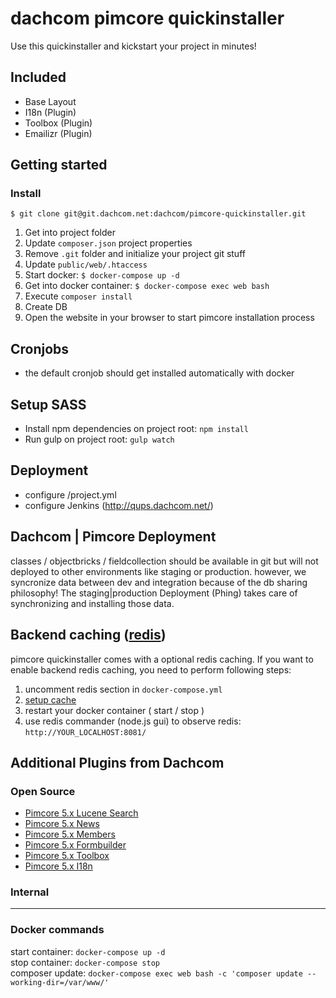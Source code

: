 # dachcom pimcore quickinstaller

Use this quickinstaller and kickstart your project in minutes!

## Included

* Base Layout
* I18n (Plugin)
* Toolbox (Plugin)
* Emailizr (Plugin)

## Getting started

### Install

`$ git clone git@git.dachcom.net:dachcom/pimcore-quickinstaller.git`

1. Get into project folder
2. Update `composer.json` project properties
3. Remove `.git` folder and initialize your project git stuff
4. Update `public/web/.htaccess`
5. Start docker: `$ docker-compose up -d`
6. Get into docker container: `$ docker-compose exec web bash`
8. Execute `composer install`
9. Create DB
10. Open the website in your browser to start pimcore installation process

## Cronjobs
* the default cronjob should get installed automatically with docker

## Setup SASS
* Install npm dependencies on project root: `npm install` 
* Run gulp on project root: `gulp watch`

## Deployment
* configure /project.yml
* configure Jenkins (http://qups.dachcom.net/)

## Dachcom | Pimcore Deployment
classes / objectbricks / fieldcollection should be available in git but will not deployed to other environments like staging or production. 
however, we syncronize data between dev and integration because of the db sharing philosophy! 
The staging|production Deployment (Phing) takes care of synchronizing and installing those data.

## Backend caching ([redis](http://redis.io/))
pimcore quickinstaller comes with a optional redis caching. If you want to enable backend redis caching, you need to perform following steps:

1. uncomment redis section in `docker-compose.yml`
2. [setup cache](https://www.pimcore.org/docs/5.0.0/Development_Tools_and_Details/Cache/index.html)
3. restart your docker container ( start / stop )
4. use redis commander (node.js gui) to observe redis: `http://YOUR_LOCALHOST:8081/`

## Additional Plugins from Dachcom

### Open Source
* [Pimcore 5.x Lucene Search](https://github.com/dachcom-digital/pimcore-lucene-search)
* [Pimcore 5.x News](https://github.com/dachcom-digital/pimcore-news)
* [Pimcore 5.x Members](https://github.com/dachcom-digital/pimcore-members)
* [Pimcore 5.x Formbuilder](https://github.com/dachcom-digital/pimcore-formbuilder)
* [Pimcore 5.x Toolbox](https://github.com/dachcom-digital/pimcore-toolbox)
* [Pimcore 5.x I18n](https://github.com/dachcom-digital/pimcore-i18n)

### Internal
--- 

### Docker commands
start container: `docker-compose up -d`  
stop container: `docker-compose stop`  
composer update: `docker-compose exec web bash -c 'composer update --working-dir=/var/www/'`  